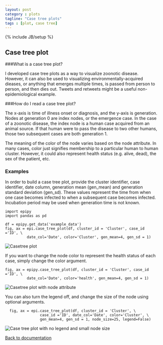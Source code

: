 ```yaml
---
layout: post
category : plots
tagline: "Case tree plots"
tags : [plot, case tree]
---
```

{% include JB/setup %}

## Case tree plot

###What is a case tree plot?

I developed case tree plots as a way to visualize zoonotic disease.
However, it can also be used to visualizing environmentally-acquired
dieases, or anything that emerges multiple times, is passed from person
to person, and then dies out. Tweets and retweets might be a useful
non-epidemiological example.

###How do I read a case tree plot?

The x-axis is time of illness onset or diagnosis, and the y-axis is
generation. Nodes at generation 0 are index nodes, or the emergence case.
In the case of a zoonotic disease, the index node is a human case
acquired from an animal source. If that human were to pass
the disease to two other humans, those two subsequent cases are both
generation 1.

The meaning of the color of the node varies based on the node attribute.
In many cases, color just signifies membership to a particular human to
human cluster. However, it could also represent health status (e.g. alive, dead),
the sex of the patient, etc.

### Examples

In order to build a case tree plot, provide the cluster identifier, case identifier, date column,
generation mean (gen_mean) and generation standard deviation (gen_sd).
These values represent the time from when one case becomes infected to
when a subsequent case becomes infected. Incubation period may be used
when generation time is not known.

    import epipy
    import pandas as pd

    df = epipy.get_data('example_data')
    fig, ax = epi.case_tree_plot(df, cluster_id = 'Cluster', case_id ='ID', \
              date_col='Date', color='Cluster', gen_mean=4, gen_sd = 1)

![Casetree plot](http://github.com/cmrivers/epipy/blob/master/figs/example_casetree.png?raw=true)


If you want to change the node color to represent the health status of each case,
simply change the color argument.

    fig, ax = epipy.case_tree_plot(df, cluster_id = 'Cluster', case_id ='ID', \
              date_col='Date', color='health', gen_mean=4, gen_sd = 1)

![Casetree plot with node attribute](http://github.com/cmrivers/epipy/blob/master/figs/example_casetree_health.png?raw=true)


You can also turn the legend off, and change the size of the node using optional arguments.

      fig, ax = epi.case_tree_plot(df, cluster_id = 'Cluster', \
                    case_id ='ID', date_col='Date', color='Cluster', \
                    gen_mean=4, gen_sd = 1, node_size=25, legend=False)

![Case tree plot with no legend and small node size](http://github.com/cmrivers/epipy/blob/master/figs/example_casetree_noleg.png?raw=true)

[Back to documentation](http://cmrivers.github.io/epipy/categories.html)
